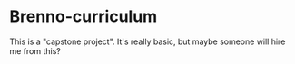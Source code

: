 # Brenno-curriculum
This is a "capstone project". It's really basic, but maybe someone will hire me from this?

